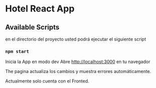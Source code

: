 # Hotel React App


## Available Scripts

en el directorio del proyecto usted podrá ejecutar el siguiente script

### `npm start`

Inicia la App en modo dev
Abre [http://localhost:3000](http://localhost:3000) en tu navegador

The pagina actualiza los cambios y muestra errores automáticamente.

Actualmente solo cuenta con el Fronted.
